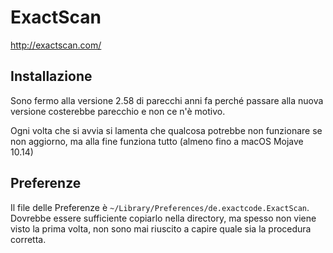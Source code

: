# ExactScan

http://exactscan.com/

## Installazione
Sono fermo alla versione 2.58 di parecchi anni fa perché passare alla nuova versione costerebbe parecchio e non ce n'è motivo.

Ogni volta che si avvia si lamenta che qualcosa potrebbe non funzionare se non aggiorno, ma alla fine funziona tutto (almeno fino a macOS Mojave 10.14)

## Preferenze
Il file delle Preferenze è `~/Library/Preferences/de.exactcode.ExactScan`. Dovrebbe essere sufficiente copiarlo nella directory, ma spesso non viene visto la prima volta, non sono mai riuscito a capire quale sia la procedura corretta.
